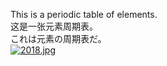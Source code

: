 This is a periodic table of elements.  
这是一张元素周期表。  
これは元素の周期表だ。  
[![2018.jpg](https://i.postimg.cc/J470vY5n/2018.jpg)](https://postimg.cc/hhwK7rwW)